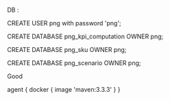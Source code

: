 
DB :

CREATE USER png with password 'png';

CREATE DATABASE png_kpi_computation OWNER png;

CREATE DATABASE png_sku OWNER png;

CREATE DATABASE png_scenario OWNER png;

Good

agent { docker { image 'maven:3.3.3' } }



